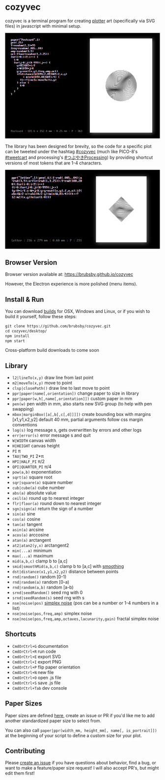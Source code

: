 # cozyvec

cozyvec is a terminal program for creating [plotter](https://en.wikipedia.org/wiki/Plotter) art (specifically via SVG files) in javascript with minimal setup.

![Image](https://github.com/brubsby/cozyvec/blob/master/resources/web_example.png)

The library has been designed for brevity, so the code for a specific plot can be tweeted under the hashtag [#cozyvec](https://twitter.com/hashtag/cozyvec) (much like PICO-8's [#tweetcart](https://twitter.com/hashtag/tweetcart) and processing's [#つぶやきProcessing](https://twitter.com/hashtag/つぶやきProcessing)) by providing shortcut versions of most tokens that are 1-4 characters.

![Image](https://github.com/brubsby/cozyvec/blob/master/resources/short_example.png)

## Browser Version

Browser version available at: https://brubsby.github.io/cozyvec

However, the Electron experience is more polished (menu items).

## Install & Run

You can download [builds](https://brubsby.itch.io/cozyvec) for OSX, Windows and Linux, or if you wish to build it yourself, follow these steps:

```
git clone https://github.com/brubsby/cozyvec.git
cd cozyvec/desktop/
npm install
npm start
```

Cross-platform build downloads to come soon

## Library

- `l2|lineTo(x,y)` draw line from last point
- `m2|moveTo(x,y)` move to point
- `clsp|closePath()` draw line to last move to point
- `ppr|paper(name[,orientation])` change paper to size in library
- `ppr|paper(w,h[,name[,orientation]])` custom paper in mm
- `pen(w)` pen width in mm, also starts new SVG group (to help with pen swapping)
- `mbox|marginBox([a[,b[,c[,d]]]])` create bounding box with margins [x1,y1,x2,y2] default 40 mm, partial arguments follow css margin conventions
- `log(s)` log message s, gets overwritten by errors and other logs
- `err|error(s)` error message s and quit
- `W|WIDTH` canvas width
- `H|HEIGHT` canvas height
- `PI` π
- `TAU|TWO_PI` 2*π
- `HPI|HALF_PI` π/2
- `QPI|QUARTER_PI` π/4
- `pow(a,b)` exponentiation
- `sqrt(a)` square root
- `sqr|square(a)` square number
- `cub|cube(a)` cube number
- `abs(a)` absolute value
- `ceil(a)` round up to nearest integer
- `flr|floor(a)` round down to nearest integer
- `sgn|sign(a)` return the sign of a number
- `sin(a)` sine
- `cos(a)` cosine
- `tan(a)` tangent
- `asin(a)` arcsine
- `acos(a)` arccosine
- `atan(a)` arctangent
- `at2|atan2(y,x)` arctangent2
- `min(...a)` minimum
- `max(...a)` maximum
- `mid(a,b,c)` clamp b to [a,c]
- `smid|smoothMid(a,b,c)` clamp b to [a,c] with [smoothing](https://en.wikipedia.org/wiki/Smoothstep)
- `dst|distance(x1,y1,x2,y2)` distance between points
- `rnd|random()` random \[0-1)
- `rnd|random(a)` random \[0-a)
- `rnd|random(a,b)` random \[a-b)
- `srnd|seedRandom()` seed rng with 0
- `srnd|seedRandom(s)` seed rng with s
- `nse|noise(pos)` [simplex noise](https://en.wikipedia.org/wiki/Simplex_noise) (pos can be a number or 1-4 numbers in a list)
- `nse|noise(pos,freq,amp)` simplex noise
- `nse|noise(pos,freq,amp,octaves,lacunarity,gain)` fractal simplex noise

## Shortcuts

- `CmdOrCtrl+G` documentation
- `CmdOrCtrl+R` run code
- `CmdOrCtrl+E` export SVG
- `CmdOrCtrl+I` export PNG
- `CmdOrCtrl+P` flip paper orientation
- `CmdOrCtrl+N` new file
- `CmdOrCtrl+O` open .js file
- `CmdOrCtrl+S` save .js file
- `CmdOrCtrl+Tab` dev console


## Paper Sizes

Paper sizes are defined [here](https://github.com/brubsby/cozyvec/blob/master/desktop/sources/scripts/papersizes.js), create an issue or PR if you'd like me to add another standardized paper size to select from.

You can also call `paper|ppr(width_mm, height_mm[, name[, is_portrait]])` at the beginning of your script to define a custom size for your plot.

## Contributing

Please [create an issue](https://github.com/brubsby/cozyvec/issues/new) if you have questions about behavior, find a bug, or want to make a feature/paper size request! I will also accept PR's, but might edit them first!
